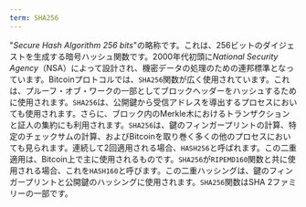 ```yaml
---
term: SHA256
---
```


"*Secure Hash Algorithm 256 bits*"の略称です。これは、256ビットのダイジェストを生成する暗号ハッシュ関数です。2000年代初頭に*National Security Agency*（NSA）によって設計され、機密データの処理のための連邦標準となっています。Bitcoinプロトコルでは、`SHA256`関数が広く使用されています。これは、プルーフ・オブ・ワークの一部としてブロックヘッダーをハッシュするために使用されます。`SHA256`は、公開鍵から受信アドレスを導出するプロセスにおいても使用されます。さらに、ブロック内のMerkle木におけるトランザクションと証人の集約にも利用されます。`SHA256`は、鍵のフィンガープリントの計算、特定のチェックサムの計算、およびBitcoinを取り巻く多くの他のプロセスにおいても見られます。連続して2回適用される場合、`HASH256`と呼ばれます。この二重適用は、Bitcoin上で主に使用されるものです。`SHA256`が`RIPEMD160`関数と共に使用される場合、これを`HASH160`と呼びます。この二重ハッシングは、鍵のフィンガープリントと公開鍵のハッシングに使用されます。`SHA256`関数はSHA 2ファミリーの一部です。
